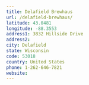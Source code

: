 ```yaml
---
title: Delafield Brewhaus
url: /delafield-brewhaus/
latitude: 43.0481
longitude: -88.3553
address1: 3832 Hillside Drive
address2: 
city: Delafield
state: Wisconsin
code: 53018
country: United States
phone: 1-262-646-7821
website: 
---
```


